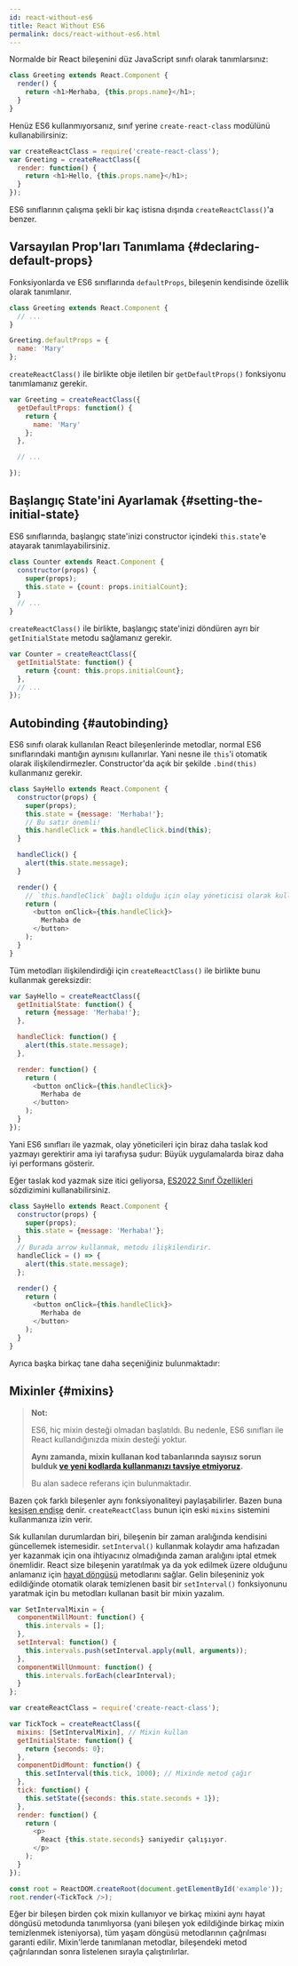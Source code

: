```yaml
---
id: react-without-es6
title: React Without ES6
permalink: docs/react-without-es6.html
---
```


Normalde bir React bileşenini düz JavaScript sınıfı olarak tanımlarsınız:

```javascript
class Greeting extends React.Component {
  render() {
    return <h1>Merhaba, {this.props.name}</h1>;
  }
}
```

Henüz ES6 kullanmıyorsanız, sınıf yerine `create-react-class` modülünü kullanabilirsiniz:

```javascript
var createReactClass = require('create-react-class');
var Greeting = createReactClass({
  render: function() {
    return <h1>Hello, {this.props.name}</h1>;
  }
});
```

ES6 sınıflarının çalışma şekli bir kaç istisna dışında `createReactClass()`'a benzer.

## Varsayılan Prop'ları Tanımlama {#declaring-default-props}

Fonksiyonlarda ve ES6 sınıflarında `defaultProps`, bileşenin kendisinde özellik olarak tanımlanır.

```javascript
class Greeting extends React.Component {
  // ...
}

Greeting.defaultProps = {
  name: 'Mary'
};
```

`createReactClass()` ile birlikte obje iletilen bir `getDefaultProps()` fonksiyonu tanımlamanız gerekir.

```javascript
var Greeting = createReactClass({
  getDefaultProps: function() {
    return {
      name: 'Mary'
    };
  },

  // ...

});
```

## Başlangıç State'ini Ayarlamak {#setting-the-initial-state}

ES6 sınıflarında, başlangıç state'inizi constructor içindeki `this.state`'e atayarak tanımlayabilirsiniz.

```javascript
class Counter extends React.Component {
  constructor(props) {
    super(props);
    this.state = {count: props.initialCount};
  }
  // ...
}
```

`createReactClass()` ile birlikte, başlangıç state'inizi döndüren ayrı bir `getInitialState` metodu sağlamanız gerekir.

```javascript
var Counter = createReactClass({
  getInitialState: function() {
    return {count: this.props.initialCount};
  },
  // ...
});
```

## Autobinding {#autobinding}

ES6 sınıfı olarak kullanılan React bileşenlerinde metodlar, normal ES6 sınıflarındaki mantığın aynısını kullanırlar. Yani nesne ile `this`'i otomatik olarak ilişkilendirmezler. Constructor'da açık bir şekilde `.bind(this)` kullanmanız gerekir.

```javascript
class SayHello extends React.Component {
  constructor(props) {
    super(props);
    this.state = {message: 'Merhaba!'};
    // Bu satır önemli!
    this.handleClick = this.handleClick.bind(this);
  }

  handleClick() {
    alert(this.state.message);
  }

  render() {
    // `this.handleClick` bağlı olduğu için olay yöneticisi olarak kullanabiliriz.
    return (
      <button onClick={this.handleClick}>
        Merhaba de
      </button>
    );
  }
}
```

Tüm metodları ilişkilendirdiği için `createReactClass()` ile birlikte bunu kullanmak gereksizdir:

```javascript
var SayHello = createReactClass({
  getInitialState: function() {
    return {message: 'Merhaba!'};
  },

  handleClick: function() {
    alert(this.state.message);
  },

  render: function() {
    return (
      <button onClick={this.handleClick}>
        Merhaba de
      </button>
    );
  }
});
```

Yani ES6 sınıfları ile yazmak, olay yöneticileri için biraz daha taslak kod yazmayı gerektirir ama iyi tarafıysa şudur: Büyük uygulamalarda biraz daha iyi performans gösterir.

Eğer taslak kod yazmak size itici geliyorsa, [ES2022 Sınıf Özellikleri](https://developer.mozilla.org/en-US/docs/Web/JavaScript/Reference/Classes/Public_class_fields#public_instance_fields) sözdizimini kullanabilirsiniz.


```javascript
class SayHello extends React.Component {
  constructor(props) {
    super(props);
    this.state = {message: 'Merhaba!'};
  }
  // Burada arrow kullanmak, metodu ilişkilendirir.
  handleClick = () => {
    alert(this.state.message);
  };

  render() {
    return (
      <button onClick={this.handleClick}>
        Merhaba de
      </button>
    );
  }
}
```

Ayrıca başka birkaç tane daha seçeniğiniz bulunmaktadır:

## Mixinler {#mixins}

>**Not:**
>
>ES6, hiç mixin desteği olmadan başlatıldı. Bu nedenle, ES6 sınıfları ile React kullandığınızda mixin desteği yoktur.
>
>**Aynı zamanda, mixin kullanan kod tabanlarında sayısız sorun bulduk [ve yeni kodlarda kullanmanızı tavsiye etmiyoruz](/blog/2016/07/13/mixins-considered-harmful.html).**
>
>Bu alan sadece referans için bulunmaktadır.

Bazen çok farklı bileşenler aynı fonksiyonaliteyi paylaşabilirler. Bazen buna [kesişen endişe](https://eksisozluk.com/aspect-oriented-programming--574712?nr=true&rf=cross%20cutting%20concern) denir. `createReactClass` bunun için eski `mixins` sistemini kullanmanıza izin verir.

Sık kullanılan durumlardan biri, bileşenin bir zaman aralığında kendisini güncellemek istemesidir. `setInterval()` kullanmak kolaydır ama hafızadan yer kazanmak için ona ihtiyacınız olmadığında zaman aralığını iptal etmek önemlidir. React size bileşenin yaratılmak ya da yok edilmek üzere olduğunu anlamanız için [hayat döngüsü](/docs/react-component.html#the-component-lifecycle) metodlarını sağlar. Gelin bileşeniniz yok edildiğinde otomatik olarak temizlenen basit bir `setInterval()` fonksiyonunu yaratmak için bu metodları kullanan basit bir mixin yazalım.

```javascript
var SetIntervalMixin = {
  componentWillMount: function() {
    this.intervals = [];
  },
  setInterval: function() {
    this.intervals.push(setInterval.apply(null, arguments));
  },
  componentWillUnmount: function() {
    this.intervals.forEach(clearInterval);
  }
};

var createReactClass = require('create-react-class');

var TickTock = createReactClass({
  mixins: [SetIntervalMixin], // Mixin kullan
  getInitialState: function() {
    return {seconds: 0};
  },
  componentDidMount: function() {
    this.setInterval(this.tick, 1000); // Mixinde metod çağır
  },
  tick: function() {
    this.setState({seconds: this.state.seconds + 1});
  },
  render: function() {
    return (
      <p>
        React {this.state.seconds} saniyedir çalışıyor.
      </p>
    );
  }
});

const root = ReactDOM.createRoot(document.getElementById('example'));
root.render(<TickTock />);
```

Eğer bir bileşen birden çok mixin kullanıyor ve birkaç mixini aynı hayat döngüsü metodunda tanımlıyorsa (yani bileşen yok edildiğinde birkaç mixin temizlenmek isteniyorsa), tüm yaşam döngüsü metodlarının çağrılması garanti edilir. Mixin'lerde tanımlanan metodlar, bileşendeki metod çağrılarından sonra listelenen sırayla çalıştırılırlar.
